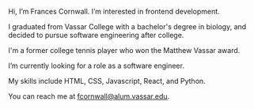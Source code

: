 Hi, I’m Frances Cornwall. I’m interested in frontend development.

I graduated from Vassar College with a bachelor's degree in biology, and decided to pursue software engineering after college.

I'm a former college tennis player who won the Matthew Vassar award.

I’m currently looking for a role as a software engineer.

My skills include HTML, CSS, Javascript, React, and Python.

You can reach me at fcornwall@alum.vassar.edu.

<!---
francescorn/francescorn is a ✨ special ✨ repository because its `README.md` (this file) appears on your GitHub profile.
You can click the Preview link to take a look at your changes.
--->
